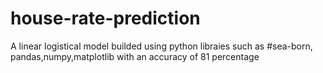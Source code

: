 # house-rate-prediction
A linear logistical model builded using python libraies such as #sea-born, pandas,numpy,matplotlib with an accuracy of 81 percentage
